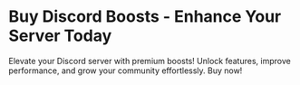 # Buy Discord Boosts - Enhance Your Server Today
Elevate your Discord server with premium boosts! Unlock features, improve performance, and grow your community effortlessly. Buy now!
